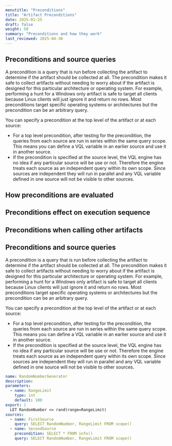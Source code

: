 ```yaml
---
menutitle: "Preconditions"
title: "Artifact Preconditions"
date: 2025-01-25
draft: false
weight: 50
summary: "Preconditions and how they work"
last_reviewed: 2025-04-30
---
```


## Preconditions and source queries

A precondition is a query that is run before collecting the artifact
to determine if the artifact should be collected at all. The
precondition makes it safe to collect artifacts without needing to
worry about if the artifact is designed for this particular
architecture or operating system. For example, performing a hunt for a
Windows only artifact is safe to target all clients because Linux
clients will just ignore it and return no rows. Most preconditions
target specific operating systems or architectures but the precondition
can be an arbitrary query.

You can specify a precondition at the top level of the artifact or at
each source:

* For a top level precondition, after testing for the precondition,
  the queries from each source are run in series within the same query
  scope. This means you can define a VQL variable in an earlier source
  and use it in another source.
* If the precondition is specified at the source level, the VQL engine
  has no idea if any particular source will be use or not. Therefore
  the engine treats each source as an independent query within its own
  scope. Since sources are independent they will run in parallel and
  any VQL variable defined in one source will not be visible to other
  sources.

<!-- ## Preconditions

A precondition is a query that will run before the main
collection. If the precondition returns any rows then it is deemed
to be TRUE and therefore the main query will be run. Otherwise, the
request will be ignored by the client. Preconditions allow one to
control execution of the artifact so it is safe to collect it on a
wider group of systems (e.g. Linux only artifacts may safely collect
on windows but will do nothing at all).

Artifacts have two places where preconditions may be
defined. Preconditions may be defined at the top level, in which
case they apply to all sources. However preconditions may also be
defined on each source, in this case the source will not be
collected unless the precondition is true.

Consider the following artifact:

```yaml
name: MultiSourceSerialMode
sources:
- name: Source1
precondition: SELECT * FROM info() WHERE OS = "linux"
query: |
	LET X <= SELECT ....
	SELECT ...
- name: Source2
precondition: SELECT * FROM info() WHERE OS = "windows"
query: |
	SELECT * FROM X
```

Source1 will only run on Linux systems, and Source2 on Windows
systems. Therefore it is impossible to share scope between the two
sources since Source2 can never see the variable X defined by
Source1.

Therefore when preconditions are defined at the source level, the
artifact will be collected in "Parallel Mode", implying each source
has its own scope.

## Summary

The following rules summarise if the artifact is collected in
parallel mode (i.e. sources in separate requests) or Serial Mode
(i.e. all sources in the same request).

* Event artifacts:                  Parallel Mode
* No preconditions:                 Serial Mode
* Precondition at the top level:    Serial Mode
* Precondition at source level:     Parallel Mode -->

## How preconditions are evaluated

## Preconditions effect on execution sequence

## Preconditions when calling other artifacts


## Preconditions and source queries

A precondition is a query that is run before collecting the artifact
to determine if the artifact should be collected at all. The
precondition makes it safe to collect artifacts without needing to
worry about if the artifact is designed for this particular
architecture or operating system. For example, performing a hunt for a
Windows only artifact is safe to target all clients because Linux
clients will just ignore it and return no rows. Most preconditions
target specific operating systems or architectures but the precondition
can be an arbitrary query.

You can specify a precondition at the top level of the artifact or at
each source:

* For a top level precondition, after testing for the precondition,
  the queries from each source are run in series within the same query
  scope. This means you can define a VQL variable in an earlier source
  and use it in another source.
* If the precondition is specified at the source level, the VQL engine
  has no idea if any particular source will be use or not. Therefore
  the engine treats each source as an independent query within its own
  scope. Since sources are independent they will run in parallel and
  any VQL variable defined in one source will not be visible to other
  sources.


```yaml
name: RandomNumberGenerator
description:
parameters:
  - name: RangeLimit
    type: int
    default: 100
export: |
  LET RandomNumber <= rand(range=RangeLimit)
sources:
  - name: FirstSource
    query: SELECT RandomNumber, RangeLimit FROM scope()
  - name: SecondSource
    precondition: SELECT * FROM info()
    query: SELECT RandomNumber, RangeLimit FROM scope()
```